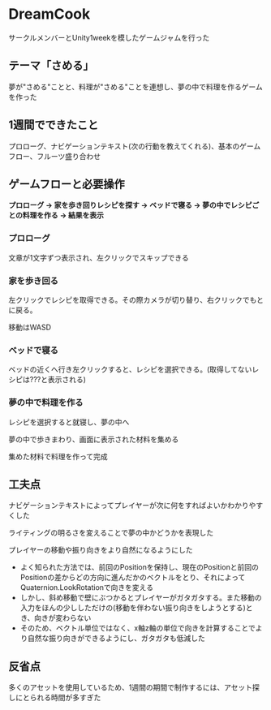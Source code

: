 # DreamCook
サークルメンバーとUnity1weekを模したゲームジャムを行った

## テーマ「さめる」
夢が"さめる"ことと、料理が"さめる"ことを連想し、夢の中で料理を作るゲームを作った

##  1週間でできたこと
プロローグ、ナビゲーションテキスト(次の行動を教えてくれる)、基本のゲームフロー、フルーツ盛り合わせ

## ゲームフローと必要操作
**プロローグ -> 家を歩き回りレシピを探す -> ベッドで寝る -> 夢の中でレシピごとの料理を作る -> 結果を表示**

### プロローグ
文章が1文字ずつ表示され、左クリックでスキップできる

### 家を歩き回る
左クリックでレシピを取得できる。その際カメラが切り替り、右クリックでもとに戻る。

移動はWASD

### ベッドで寝る
ベッドの近くへ行き左クリックすると、レシピを選択できる。(取得してないレシピは???と表示される)

### 夢の中で料理を作る
レシピを選択すると就寝し、夢の中へ

夢の中で歩きまわり、画面に表示された材料を集める

集めた材料で料理を作って完成

## 工夫点
ナビゲーションテキストによってプレイヤーが次に何をすればよいかわかりやすくした

ライティングの明るさを変えることで夢の中かどうかを表現した

プレイヤーの移動や振り向きをより自然になるようにした
 - よく知られた方法では、前回のPositionを保持し、現在のPositionと前回のPositionの差からどの方向に進んだかのベクトルをとり、それによってQuaternion.LookRotationで向きを変える
 - しかし、斜め移動で壁にぶつかるとプレイヤーがガタガタする。また移動の入力をほんの少ししただけの(移動を伴わない振り向きをしようとする)とき、向きが変わらない
 - そのため、ベクトル単位ではなく、x軸z軸の単位で向きを計算することでより自然な振り向きができるようにし、ガタガタも低減した

## 反省点
多くのアセットを使用しているため、1週間の期間で制作するには、アセット探しにとられる時間が多すぎた
